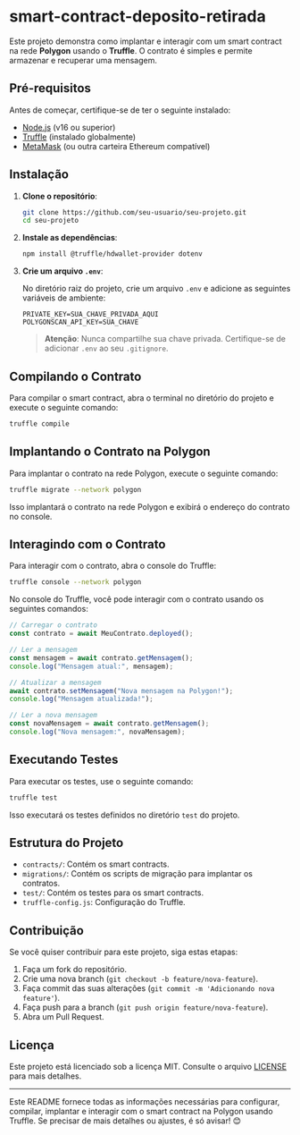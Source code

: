 # smart-contract-deposito-retirada

Este projeto demonstra como implantar e interagir com um smart contract na rede **Polygon** usando o **Truffle**. O contrato é simples e permite armazenar e recuperar uma mensagem.

## Pré-requisitos

Antes de começar, certifique-se de ter o seguinte instalado:

- [Node.js](https://nodejs.org/) (v16 ou superior)
- [Truffle](https://trufflesuite.com/) (instalado globalmente)
- [MetaMask](https://metamask.io/) (ou outra carteira Ethereum compatível)

## Instalação

1. **Clone o repositório**:

   ```bash
   git clone https://github.com/seu-usuario/seu-projeto.git
   cd seu-projeto
   ```

2. **Instale as dependências**:

   ```bash
   npm install @truffle/hdwallet-provider dotenv
   ```

3. **Crie um arquivo `.env`**:

   No diretório raiz do projeto, crie um arquivo `.env` e adicione as seguintes variáveis de ambiente:

   ```
   PRIVATE_KEY=SUA_CHAVE_PRIVADA_AQUI
   POLYGONSCAN_API_KEY=SUA_CHAVE
   ```

   > **Atenção**: Nunca compartilhe sua chave privada. Certifique-se de adicionar `.env` ao seu `.gitignore`.

## Compilando o Contrato

Para compilar o smart contract, abra o terminal no diretório do projeto e execute o seguinte comando:

```bash
truffle compile
```

## Implantando o Contrato na Polygon

Para implantar o contrato na rede Polygon, execute o seguinte comando:

```bash
truffle migrate --network polygon
```

Isso implantará o contrato na rede Polygon e exibirá o endereço do contrato no console.

## Interagindo com o Contrato

Para interagir com o contrato, abra o console do Truffle:

```bash
truffle console --network polygon
```

No console do Truffle, você pode interagir com o contrato usando os seguintes comandos:

```javascript
// Carregar o contrato
const contrato = await MeuContrato.deployed();

// Ler a mensagem
const mensagem = await contrato.getMensagem();
console.log("Mensagem atual:", mensagem);

// Atualizar a mensagem
await contrato.setMensagem("Nova mensagem na Polygon!");
console.log("Mensagem atualizada!");

// Ler a nova mensagem
const novaMensagem = await contrato.getMensagem();
console.log("Nova mensagem:", novaMensagem);
```

## Executando Testes

Para executar os testes, use o seguinte comando:

```bash
truffle test
```

Isso executará os testes definidos no diretório `test` do projeto.

## Estrutura do Projeto

- `contracts/`: Contém os smart contracts.
- `migrations/`: Contém os scripts de migração para implantar os contratos.
- `test/`: Contém os testes para os smart contracts.
- `truffle-config.js`: Configuração do Truffle.

## Contribuição

Se você quiser contribuir para este projeto, siga estas etapas:

1. Faça um fork do repositório.
2. Crie uma nova branch (`git checkout -b feature/nova-feature`).
3. Faça commit das suas alterações (`git commit -m 'Adicionando nova feature'`).
4. Faça push para a branch (`git push origin feature/nova-feature`).
5. Abra um Pull Request.

## Licença

Este projeto está licenciado sob a licença MIT. Consulte o arquivo [LICENSE](LICENSE) para mais detalhes.

---

Este README fornece todas as informações necessárias para configurar, compilar, implantar e interagir com o smart contract na Polygon usando Truffle. Se precisar de mais detalhes ou ajustes, é só avisar! 😊